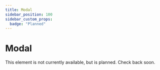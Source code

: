 ```yaml
---
title: Modal
sidebar_position: 100
sidebar_custom_props:
  badge: "Planned"
---
```


# Modal

This element is not currently available, but is planned. Check back soon.
